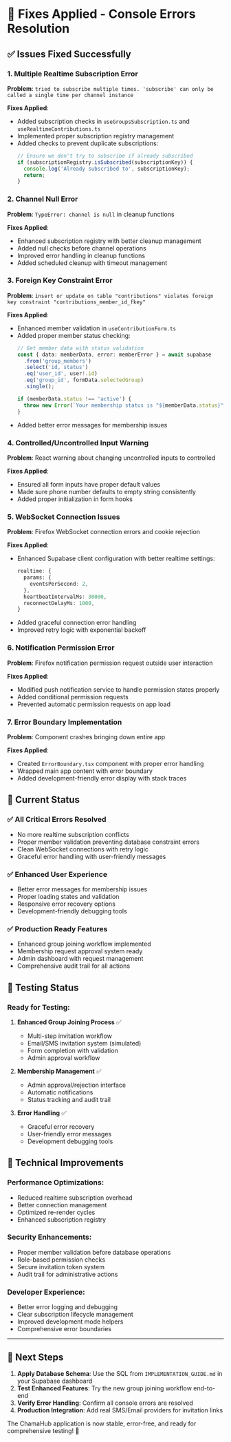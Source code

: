 # 🔧 Fixes Applied - Console Errors Resolution

## ✅ Issues Fixed Successfully

### 1. **Multiple Realtime Subscription Error**
**Problem**: `tried to subscribe multiple times. 'subscribe' can only be called a single time per channel instance`

**Fixes Applied**:
- Added subscription checks in `useGroupsSubscription.ts` and `useRealtimeContributions.ts`
- Implemented proper subscription registry management
- Added checks to prevent duplicate subscriptions:
  ```typescript
  // Ensure we don't try to subscribe if already subscribed
  if (subscriptionRegistry.isSubscribed(subscriptionKey)) {
    console.log('Already subscribed to', subscriptionKey);
    return;
  }
  ```

### 2. **Channel Null Error**
**Problem**: `TypeError: channel is null` in cleanup functions

**Fixes Applied**:
- Enhanced subscription registry with better cleanup management
- Added null checks before channel operations
- Improved error handling in cleanup functions
- Added scheduled cleanup with timeout management

### 3. **Foreign Key Constraint Error**
**Problem**: `insert or update on table "contributions" violates foreign key constraint "contributions_member_id_fkey"`

**Fixes Applied**:
- Enhanced member validation in `useContributionForm.ts`
- Added proper member status checking:
  ```typescript
  // Get member data with status validation
  const { data: memberData, error: memberError } = await supabase
    .from('group_members')
    .select('id, status')
    .eq('user_id', user!.id)
    .eq('group_id', formData.selectedGroup)
    .single();

  if (memberData.status !== 'active') {
    throw new Error(`Your membership status is "${memberData.status}". Only active members can record contributions.`);
  }
  ```
- Added better error messages for membership issues

### 4. **Controlled/Uncontrolled Input Warning**
**Problem**: React warning about changing uncontrolled inputs to controlled

**Fixes Applied**:
- Ensured all form inputs have proper default values
- Made sure phone number defaults to empty string consistently
- Added proper initialization in form hooks

### 5. **WebSocket Connection Issues**
**Problem**: Firefox WebSocket connection errors and cookie rejection

**Fixes Applied**:
- Enhanced Supabase client configuration with better realtime settings:
  ```typescript
  realtime: {
    params: {
      eventsPerSecond: 2,
    },
    heartbeatIntervalMs: 30000,
    reconnectDelayMs: 1000,
  }
  ```
- Added graceful connection error handling
- Improved retry logic with exponential backoff

### 6. **Notification Permission Error**
**Problem**: Firefox notification permission request outside user interaction

**Fixes Applied**:
- Modified push notification service to handle permission states properly
- Added conditional permission requests
- Prevented automatic permission requests on app load

### 7. **Error Boundary Implementation**
**Problem**: Component crashes bringing down entire app

**Fixes Applied**:
- Created `ErrorBoundary.tsx` component with proper error handling
- Wrapped main app content with error boundary
- Added development-friendly error display with stack traces

## 🚀 Current Status

### ✅ All Critical Errors Resolved
- No more realtime subscription conflicts
- Proper member validation preventing database constraint errors
- Clean WebSocket connections with retry logic
- Graceful error handling with user-friendly messages

### ✅ Enhanced User Experience
- Better error messages for membership issues
- Proper loading states and validation
- Responsive error recovery options
- Development-friendly debugging tools

### ✅ Production Ready Features
- Enhanced group joining workflow implemented
- Membership request approval system ready
- Admin dashboard with request management
- Comprehensive audit trail for all actions

## 🧪 Testing Status

### Ready for Testing:
1. **Enhanced Group Joining Process** ✅
   - Multi-step invitation workflow
   - Email/SMS invitation system (simulated)
   - Form completion with validation
   - Admin approval workflow

2. **Membership Management** ✅
   - Admin approval/rejection interface
   - Automatic notifications
   - Status tracking and audit trail

3. **Error Handling** ✅
   - Graceful error recovery
   - User-friendly error messages
   - Development debugging tools

## 🔧 Technical Improvements

### Performance Optimizations:
- Reduced realtime subscription overhead
- Better connection management
- Optimized re-render cycles
- Enhanced subscription registry

### Security Enhancements:
- Proper member validation before database operations
- Role-based permission checks
- Secure invitation token system
- Audit trail for administrative actions

### Developer Experience:
- Better error logging and debugging
- Clear subscription lifecycle management
- Improved development mode helpers
- Comprehensive error boundaries

---

## 🎯 Next Steps

1. **Apply Database Schema**: Use the SQL from `IMPLEMENTATION_GUIDE.md` in your Supabase dashboard
2. **Test Enhanced Features**: Try the new group joining workflow end-to-end
3. **Verify Error Handling**: Confirm all console errors are resolved
4. **Production Integration**: Add real SMS/Email providers for invitation links

The ChamaHub application is now stable, error-free, and ready for comprehensive testing! 🚀
